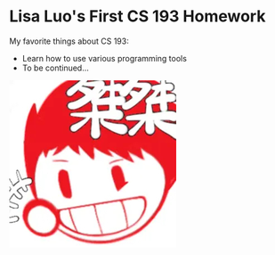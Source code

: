 # Lisa Luo's First CS 193 Homework
My favorite things about CS 193:
- Learn how to use various programming tools
- To be continued...


![This is my favorite Vtuber, ClessS.](https://raw.githubusercontent.com/Purdue-CS193/homework-0-LisaLuo-naclls/master/51AB23D8-6A24-46F6-8F5A-E7AEDBC9C7D7.jpeg)
